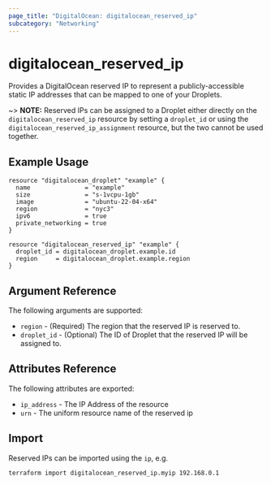 ```yaml
---
page_title: "DigitalOcean: digitalocean_reserved_ip"
subcategory: "Networking"
---
```


# digitalocean\_reserved_ip

Provides a DigitalOcean reserved IP to represent a publicly-accessible static IP addresses that can be mapped to one of your Droplets.

~> **NOTE:** Reserved IPs can be assigned to a Droplet either directly on the `digitalocean_reserved_ip` resource by setting a `droplet_id` or using the `digitalocean_reserved_ip_assignment` resource, but the two cannot be used together.

## Example Usage

```hcl
resource "digitalocean_droplet" "example" {
  name               = "example"
  size               = "s-1vcpu-1gb"
  image              = "ubuntu-22-04-x64"
  region             = "nyc3"
  ipv6               = true
  private_networking = true
}

resource "digitalocean_reserved_ip" "example" {
  droplet_id = digitalocean_droplet.example.id
  region     = digitalocean_droplet.example.region
}
```

## Argument Reference

The following arguments are supported:

* `region` - (Required) The region that the reserved IP is reserved to.
* `droplet_id` - (Optional) The ID of Droplet that the reserved IP will be assigned to.

## Attributes Reference

The following attributes are exported:

* `ip_address` - The IP Address of the resource
* `urn` - The uniform resource name of the reserved ip

## Import

Reserved IPs can be imported using the `ip`, e.g.

```
terraform import digitalocean_reserved_ip.myip 192.168.0.1
```
